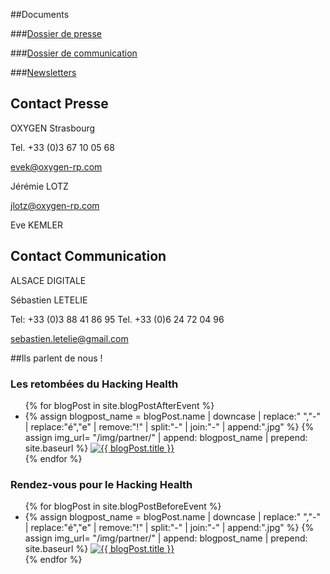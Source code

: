<div class="row">
<div class="col-xs-12 col-md-4" markdown="1">

##Documents

###[Dossier de presse](https://drive.google.com/open?id=1btb1a-Dz3kX6AV9Bv84Qj7ZWSf9aj-8mZFQ5sGgaC7g&authuser=0)

###[Dossier de communication](https://drive.google.com/folderview?id=0B8qoF4rdMqh_aEtPWWNLbkx5aFU&usp=sharing)

###[Newsletters](http://us7.campaign-archive1.com/?u=b0542d8d13b538bc63aa779a9&id=fbc5baff8a)

</div>
<div class="col-xs-12 col-md-4" markdown="1">

## Contact Presse

OXYGEN Strasbourg

Tel. +33 (0)3 67 10 05 68

[evek@oxygen-rp.com](mailto:evek@oxygen-rp.com)

Jérémie LOTZ

[jlotz@oxygen-rp.com](mailto:jlotz@oxygen-rp.com)

Eve KEMLER
</div>
<div class="col-xs-12 col-md-4" markdown="1">

## Contact Communication

ALSACE DIGITALE

Sébastien LETELIE

Tel: +33 (0)3 88 41 86 95
Tel. +33 (0)6 24 72 04 96

[sebastien.letelie@gmail.com](mailto:sebastien.letelie@gmail.com)

</div>
</div>

##Ils parlent de nous !

<section class="press">
  <div class="container">
      <div class="row category">
        <div class="col-xs-12">
          <h3>Les retombées du Hacking Health</h3>
          <ul class="list-inline">
	   {% for blogPost in site.blogPostAfterEvent %}
            <li>
              <div class="img-container">
	      	{% assign blogpost_name = blogPost.name | downcase | replace:" ","-" | replace:"é","e" | remove:"!" | split:"-" | join:"-" | append:".jpg" %}
		{% assign img_url= "/img/partner/" | append: blogpost_name | prepend: site.baseurl %}
                <a href="{{ blogPost.url }}" target="_blank">
                  <img src="{{ img_url }}" alt="{{ blogPost.title }}" class="img-responsive" />
                </a>
              </div>
            </li>
          {% endfor %}
          </ul>
        </div>
      </div>
  </div>
</section>
<section class="press">
  <div class="container">
      <div class="row category">
        <div class="col-xs-12">
          <h3>Rendez-vous pour le Hacking Health</h3>
          <ul class="list-inline">
     {% for blogPost in site.blogPostBeforeEvent %}
            <li>
              <div class="img-container">
          {% assign blogpost_name = blogPost.name | downcase | replace:" ","-" | replace:"é","e" | remove:"!" | split:"-" | join:"-" | append:".jpg" %}
    {% assign img_url= "/img/partner/" | append: blogpost_name | prepend: site.baseurl %}
                <a href="{{ blogPost.url }}" target="_blank">
                  <img src="{{ img_url }}" alt="{{ blogPost.title }}" class="img-responsive" />
                </a>
              </div>
            </li>
          {% endfor %}
          </ul>
        </div>
      </div>
  </div>
</section>

